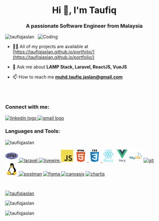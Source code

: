 <h1 align="center">Hi 👋, I'm Taufiq</h1>
<h3 align="center">A passionate Software Engineer from Malaysia</h3>
<img align="right" alt="Coding" width="400" src="https://images-wixmp-ed30a86b8c4ca887773594c2.wixmp.com/f/c83c004e-1370-4756-88e5-4071de797088/dgdq8br-09cc7ad6-a021-47a5-b0e0-917b12b0f7a7.gif?token=eyJ0eXAiOiJKV1QiLCJhbGciOiJIUzI1NiJ9.eyJzdWIiOiJ1cm46YXBwOjdlMGQxODg5ODIyNjQzNzNhNWYwZDQxNWVhMGQyNmUwIiwiaXNzIjoidXJuOmFwcDo3ZTBkMTg4OTgyMjY0MzczYTVmMGQ0MTVlYTBkMjZlMCIsIm9iaiI6W1t7InBhdGgiOiJcL2ZcL2M4M2MwMDRlLTEzNzAtNDc1Ni04OGU1LTQwNzFkZTc5NzA4OFwvZGdkcThici0wOWNjN2FkNi1hMDIxLTQ3YTUtYjBlMC05MTdiMTJiMGY3YTcuZ2lmIn1dXSwiYXVkIjpbInVybjpzZXJ2aWNlOmZpbGUuZG93bmxvYWQiXX0.tqRMtE-b2QiI2nnefNxSDMJvZCcYqFmq2ccg_Xfzqb8">

<p align="left"> <img src="https://komarev.com/ghpvc/?username=taufiqjaslan&label=Profile%20views&color=0e75b6&style=flat" alt="taufiqjaslan" /> </p>

- 👨‍💻 All of my projects are available at [https://taufiqjaslan.github.io/portfolio/](https://taufiqjaslan.github.io/portfolio/)

- 💬 Ask me about **LAMP Stack, Laravel, ReactJS, VueJS**

- 📫 How to reach me **muhd.taufiq.jaslan@gmail.com**

<br><br>
<h3 align="left">Connect with me:</h3>
<div align="left">
  <a href="linkedin.com/in/taufiqjaslan" target="_blank">
  <a href="https://linkedin.com/in/taufiqjaslan" target="_blank">
    <img src="https://img.shields.io/static/v1?message=LinkedIn&logo=linkedin&label=&color=0077B5&logoColor=white&labelColor=&style=for-the-badge" height="35" alt="linkedin logo"  />
  </a>
  <a href="muhd.taufiq.jaslan@gmail.com" target="_blank">
  <a href="mailto:muhd.taufiq.jaslan@gmail.com" target="_blank">
    <img src="https://img.shields.io/static/v1?message=Gmail&logo=gmail&label=&color=D14836&logoColor=white&labelColor=&style=for-the-badge" height="35" alt="gmail logo"  />
  </a>
</div>

<h3 align="left">Languages and Tools:</h3>
<p><img align="center" src="https://github-readme-stats.vercel.app/api/top-langs?username=taufiqjaslan&show_icons=true&locale=en&layout=compact" alt="taufiqjaslan" /></p>
<p align="left">
    <a href="https://www.php.net" target="_blank" rel="noreferrer"> <img src="https://raw.githubusercontent.com/devicons/devicon/master/icons/php/php-original.svg" alt="php" width="40" height="40" /> </a>
    <a href="https://laravel.com/" target="_blank" rel="noreferrer"> <img src="https://cdn.worldvectorlogo.com/logos/laravel-3.svg" alt="laravel" width="40" height="40" /> </a>
   <a href="https://laravel-livewire.com/" target="_blank" rel="noreferrer"> <img src="https://icon.icepanel.io/Technology/svg/Livewire.svg" alt="livewire" width="40" height="40" /> </a>
    <a href="https://www.javascript.com/" target="_blank" rel="noreferrer"> <img src="https://raw.githubusercontent.com/devicons/devicon/master/icons/javascript/javascript-original.svg" alt="javascript" width="40" height="40" /></a>
    <a href="https://www.w3.org/html/" target="_blank" rel="noreferrer"> <img src="https://raw.githubusercontent.com/devicons/devicon/master/icons/html5/html5-original-wordmark.svg" alt="html5" width="40" height="40" /> </a>
    <a href="https://www.w3schools.com/css/" target="_blank" rel="noreferrer"> <img src="https://raw.githubusercontent.com/devicons/devicon/master/icons/css3/css3-original-wordmark.svg" alt="css3" width="40" height="40" /> </a>
    <a href="https://reactjs.org/" target="_blank" rel="noreferrer"> <img src="https://raw.githubusercontent.com/devicons/devicon/master/icons/react/react-original-wordmark.svg" alt="react" width="40" height="40" /></a>
    <a href="https://vuejs.org/" target="_blank" rel="noreferrer"> <img src="https://raw.githubusercontent.com/devicons/devicon/master/icons/vuejs/vuejs-original-wordmark.svg" alt="vuejs" width="40" height="40" /></a>
    <a href="https://www.mysql.com/" target="_blank" rel="noreferrer"> <img src="https://raw.githubusercontent.com/devicons/devicon/master/icons/mysql/mysql-original-wordmark.svg" alt="mysql" width="40" height="40" /></a>
    <a href="https://git-scm.com/" target="_blank" rel="noreferrer"> <img src="https://www.vectorlogo.zone/logos/git-scm/git-scm-icon.svg" alt="git" width="40" height="40" /> </a>
    <a href="https://www.linux.org/" target="_blank" rel="noreferrer"> <img src="https://raw.githubusercontent.com/devicons/devicon/master/icons/linux/linux-original.svg" alt="linux" width="40" height="40" /> </a>
    <a href="https://postman.com" target="_blank" rel="noreferrer"> <img src="https://www.vectorlogo.zone/logos/getpostman/getpostman-icon.svg" alt="postman" width="40" height="40" /></a>
    <a href="https://www.figma.com/" target="_blank" rel="noreferrer"> <img src="https://www.vectorlogo.zone/logos/figma/figma-icon.svg" alt="figma" width="40" height="40" /> </a>
    <a href="https://canvasjs.com" target="_blank" rel="noreferrer"> <img src="https://encrypted-tbn0.gstatic.com/images?q=tbn:ANd9GcRu30x4C2fJ9voO9wYYlxn8UJ1iqMX2W9XHcQ&s" alt="canvasjs" width="40" height="40" /></a>
    <a href="https://www.chartjs.org" target="_blank" rel="noreferrer"> <img src="https://www.chartjs.org/media/logo-title.svg" alt="chartjs" width="40" height="40" /> </a>
</p>
<br>

<p align="left"> <a href="https://github.com/ryo-ma/github-profile-trophy"><img src="https://github-profile-trophy.vercel.app/?username=taufiqjaslan" alt="taufiqjaslan" /></a> </p>

<p><img align="left" src="https://github-readme-stats.vercel.app/api?username=taufiqjaslan&show_icons=true&locale=en" alt="taufiqjaslan" /></p> <br>

<p><img align="center" src="https://github-readme-streak-stats.herokuapp.com/?user=taufiqjaslan&" alt="taufiqjaslan" /></p>
